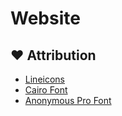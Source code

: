 # Website

## ❤️ Attribution

- [Lineicons](https://lineicons.com)
- [Cairo Font](https://fonts.google.com/specimen/Cairo)
- [Anonymous Pro Font](https://fonts.google.com/specimen/Anonymous+Pro)